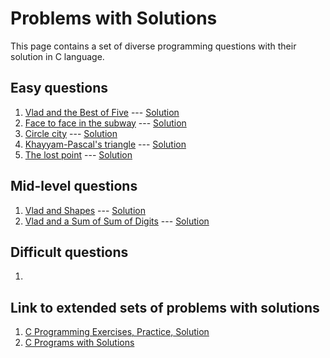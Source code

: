 # Problems with Solutions

This page contains a set of diverse programming questions with their solution in C language. 


## Easy questions
1. [Vlad and the Best of Five](https://codeforces.com/contest/1926/problem/A) --- [Solution](solutions/e_1.c)
2. [Face to face in the subway](https://quera.org/problemset/218361) --- [Solution](solutions/e_2.c)
3. [Circle city](https://quera.org/problemset/218362) --- [Solution](solutions/e_3.c)
4. [Khayyam-Pascal's triangle](https://quera.org/problemset/3410) --- [Solution](solutions/e_4.c)
5. [The lost point](https://quera.org/problemset/221462) --- [Solution](solutions/e_5.c)

## Mid-level questions
1. [Vlad and Shapes](https://codeforces.com/contest/1926/problem/B) --- [Solution](solutions/m_1.c)
2. [Vlad and a Sum of Sum of Digits](https://codeforces.com/contest/1926/problem/C) --- [Solution](solutions/m_2.c)

## Difficult questions
1. 

## Link to extended sets of problems with solutions
1. [C Programming Exercises, Practice, Solution](https://www.w3resource.com/c-programming-exercises/)
2. [C Programs with Solutions](https://www.includehelp.com/c-programming-examples-solved-c-programs.aspx)
